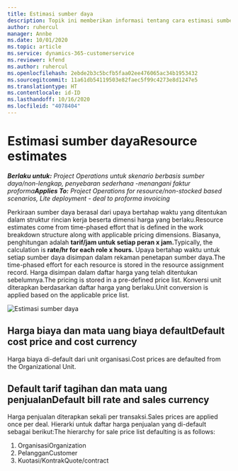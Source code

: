 ```yaml
---
title: Estimasi sumber daya
description: Topik ini memberikan informasi tentang cara estimasi sumber daya dihitung dalam Project Operations.
author: ruhercul
manager: Annbe
ms.date: 10/01/2020
ms.topic: article
ms.service: dynamics-365-customerservice
ms.reviewer: kfend
ms.author: ruhercul
ms.openlocfilehash: 2ebde2b3c5bcfb5faa02ee476065ac34b1953432
ms.sourcegitcommit: 11a61db54119503e82faec5f99c4273e8d1247e5
ms.translationtype: HT
ms.contentlocale: id-ID
ms.lasthandoff: 10/16/2020
ms.locfileid: "4078404"
---
```

# <a name="resource-estimates"></a><span data-ttu-id="0f0e0-103">Estimasi sumber daya</span><span class="sxs-lookup"><span data-stu-id="0f0e0-103">Resource estimates</span></span>

<span data-ttu-id="0f0e0-104">_**Berlaku untuk:** Project Operations untuk skenario berbasis sumber daya/non-lengkap, penyebaran sederhana -menangani faktur proforma_</span><span class="sxs-lookup"><span data-stu-id="0f0e0-104">_**Applies To:** Project Operations for resource/non-stocked based scenarios, Lite deployment - deal to proforma invoicing_</span></span>

<span data-ttu-id="0f0e0-105">Perkiraan sumber daya berasal dari upaya bertahap waktu yang ditentukan dalam struktur rincian kerja beserta dimensi harga yang berlaku.</span><span class="sxs-lookup"><span data-stu-id="0f0e0-105">Resource estimates come from time-phased effort that is defined in the work breakdown structure along with applicable pricing dimensions.</span></span> <span data-ttu-id="0f0e0-106">Biasanya, penghitungan adalah **tarif/jam untuk setiap peran x jam.**</span><span class="sxs-lookup"><span data-stu-id="0f0e0-106">Typically, the calculation is **rate/hr for each role x hours.**</span></span> <span data-ttu-id="0f0e0-107">Upaya bertahap waktu untuk setiap sumber daya disimpan dalam rekaman penetapan sumber daya.</span><span class="sxs-lookup"><span data-stu-id="0f0e0-107">The time-phased effort for each resource is stored in the resource assignment record.</span></span> <span data-ttu-id="0f0e0-108">Harga disimpan dalam daftar harga yang telah ditentukan sebelumnya.</span><span class="sxs-lookup"><span data-stu-id="0f0e0-108">The pricing is stored in a pre-defined price list.</span></span> <span data-ttu-id="0f0e0-109">Konversi unit diterapkan berdasarkan daftar harga yang berlaku.</span><span class="sxs-lookup"><span data-stu-id="0f0e0-109">Unit conversion is applied based on the applicable price list.</span></span>

![Estimasi sumber daya](./media/navigation12.png)

## <a name="default-cost-price-and-cost-currency"></a><span data-ttu-id="0f0e0-111">Harga biaya dan mata uang biaya default</span><span class="sxs-lookup"><span data-stu-id="0f0e0-111">Default cost price and cost currency</span></span>

<span data-ttu-id="0f0e0-112">Harga biaya di-default dari unit organisasi.</span><span class="sxs-lookup"><span data-stu-id="0f0e0-112">Cost prices are defaulted from the Organizational Unit.</span></span>

## <a name="default-bill-rate-and-sales-currency"></a><span data-ttu-id="0f0e0-113">Default tarif tagihan dan mata uang penjualan</span><span class="sxs-lookup"><span data-stu-id="0f0e0-113">Default bill rate and sales currency</span></span>

<span data-ttu-id="0f0e0-114">Harga penjualan diterapkan sekali per transaksi.</span><span class="sxs-lookup"><span data-stu-id="0f0e0-114">Sales prices are applied once per deal.</span></span> <span data-ttu-id="0f0e0-115">Hierarki untuk daftar harga penjualan yang di-default sebagai berikut:</span><span class="sxs-lookup"><span data-stu-id="0f0e0-115">The hierarchy for sale price list defaulting is as follows:</span></span>

1. <span data-ttu-id="0f0e0-116">Organisasi</span><span class="sxs-lookup"><span data-stu-id="0f0e0-116">Organization</span></span>
2. <span data-ttu-id="0f0e0-117">Pelanggan</span><span class="sxs-lookup"><span data-stu-id="0f0e0-117">Customer</span></span>
3. <span data-ttu-id="0f0e0-118">Kuotasi/Kontrak</span><span class="sxs-lookup"><span data-stu-id="0f0e0-118">Quote/contract</span></span>
